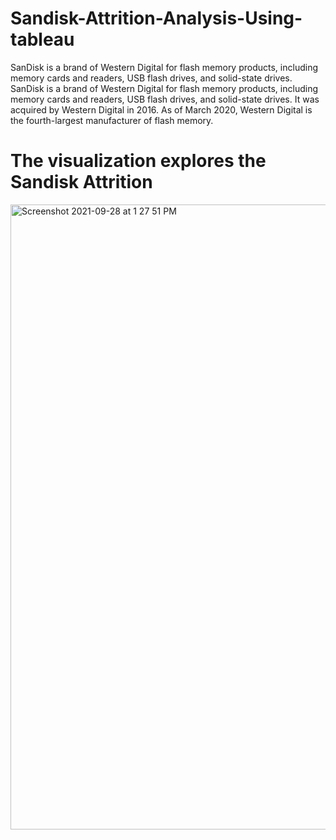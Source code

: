 # Sandisk-Attrition-Analysis-Using-tableau

SanDisk is a brand of Western Digital for flash memory products, including memory cards and readers, USB flash drives, and solid-state drives. SanDisk is a brand of Western Digital for flash memory products, including memory cards and readers, USB flash drives, and solid-state drives. 
It was acquired by Western Digital in 2016. As of March 2020, Western Digital is the fourth-largest manufacturer of flash memory.

# The visualization explores the Sandisk Attrition 
<img width="1000" alt="Screenshot 2021-09-28 at 1 27 51 PM" src="https://user-images.githubusercontent.com/63378154/135047100-ae6ff006-368b-4a7f-9369-fa325bb1af05.png">


